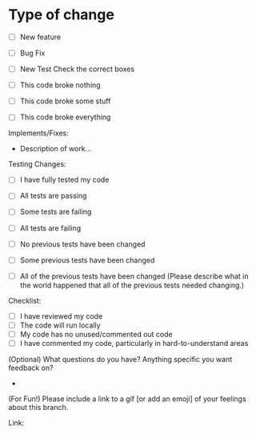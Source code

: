 # Type of change

- [ ] New feature
- [ ] Bug Fix
- [ ] New Test
Check the correct boxes

- [ ] This code broke nothing
- [ ] This code broke some stuff
- [ ] This code broke everything

Implements/Fixes:

- Description of work...

Testing Changes:

- [ ] I have fully tested my code
- [ ] All tests are passing
- [ ] Some tests are failing
- [ ] All tests are failing

- [ ] No previous tests have been changed
- [ ] Some previous tests have been changed
- [ ] All of the previous tests have been changed (Please describe what in the world happened that all of the previous tests needed changing.)

Checklist:

- [ ] I have reviewed my code
- [ ] The code will run locally
- [ ] My code has no unused/commented out code
- [ ] I have commented my code, particularly in hard-to-understand areas

(Optional) What questions do you have? Anything specific you want feedback on?

-

(For Fun!) Please include a link to a gif [or add an emoji] of your feelings about this branch.

Link:
